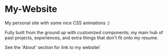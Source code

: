 # My-Website
My personal site with some nice CSS animations :)

Fully built from the ground up with customized components; my main hub of past projects, experiences, and extra things that don't fit onto my resume. 

See the 'About' section for link to my website! 
